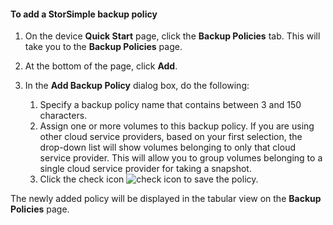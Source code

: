 
<!--author=alkohli last changed: 9/11/15-->

#### <a name="to-add-a-storsimple-backup-policy"></a>To add a StorSimple backup policy
1. On the device **Quick Start** page, click the **Backup Policies** tab. This will take you to the **Backup Policies** page.
2. At the bottom of the page, click **Add**.
3. In the **Add Backup Policy** dialog box, do the following:
   
   1. Specify a backup policy name that contains between 3 and 150 characters.
   2. Assign one or more volumes to this backup policy. If you are using other cloud service providers, based on your first selection, the drop-down list will show volumes belonging to only that cloud service provider. This will allow you to group volumes belonging to a single cloud service provider for taking a snapshot.
   3. Click the check icon ![check icon](https://docstestmedia1.blob.core.windows.net/azure-media/includes/media/storsimple-add-backup-policy/HCS_CheckIcon-include.png) to save the policy.

The newly added policy will be displayed in the tabular view on the **Backup Policies** page.


